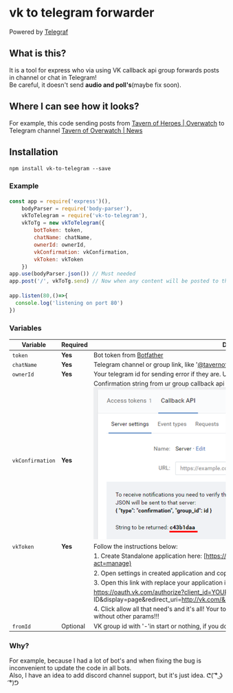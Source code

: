 # vk to telegram forwarder
Powered by [Telegraf](https://github.com/telegraf/telegraf)  
## What is this?  
It is a tool for express who via using VK callback api group forwards posts in channel or chat in Telegram!  
Be careful, it doesn't send **audio and poll's**(maybe fix soon).
## Where I can see how it looks?
For example, this code sending posts from [Tavern of Heroes | Overwatch](https://vk.com/tavernofoverwatch) to Telegram channel [Tavern of Overwatch | News](https://t.me/tavernofoverwatchnews)
## Installation
    npm install vk-to-telegram --save
### Example
```js
const app = require('express')(),
    bodyParser = require('body-parser'),
    vkToTelegram = require('vk-to-telegram'),
    vkToTg = new vkToTelegram({
        botToken: token,
        chatName: chatName,
        ownerId: ownerId,
        vkConfirmation: vkConfirmation,
        vkToken: vkToken
    })
app.use(bodyParser.json()) // Must needed
app.post('/', vkToTg.send) // Now when any content will be posted to this path it's gone to sent to Telegram

app.listen(80,()=>{
  console.log('listening on port 80')
})  
```
### Variables
| Variable | Required | Description |
| - |-| - |
| `token` | **Yes** | Bot token from [Botfather](https://t.me/botfather)    |
| `chatName` | **Yes**  | Telegram channel or group link, like '[@tavernofheroes](https://t.me/tavernofoverwatchnews)' |
| `ownerId`|**Yes** | Your telegram id for sending error if they are. U can get know it from [@getidsbot](https://t.me/getidsbot) |
| `vkConfirmation` | **Yes** | Confirmation string from ur group callback api server: ![](docs/vkcallback.png)  |
| `vkToken` | **Yes** | Follow the instructions below:|
|||1. Create Standalone application here: [https://vk.com/apps?act=manage](https://vk.com/apps?act=manage) |
|||2. Open settings in created application and copy application id |
|||3. Open this link with replace your application id: |
|||https://oauth.vk.com/authorize?client_id=YOUR APPLICATION ID&display=page&redirect_uri=http://vk.com/&scope=offline,video,docs&response_type=code&v=5.73|
|||4. Click allow all that need's and it's all! Your token is in query url, do not copy all link, only token without other params!!!  |
|`fromId` | Optional | VK group id with '-'in start or nothing, if you don't need check. |

### Why?

For example, because I had a lot of bot's and when fixing the bug is inconvenient to update the code in all bots.  
Also, I have an idea to add discord channel support, but it's just idea. ᕦ( ͡° ͜ʖ ͡°)ᕤ
